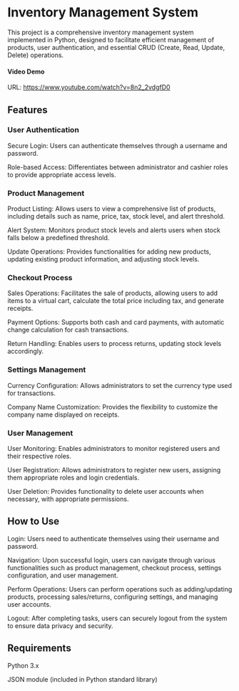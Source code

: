 # Inventory Management System
This project is a comprehensive inventory management system implemented in Python, designed to facilitate efficient management of products, user authentication, and essential CRUD (Create, Read, Update, Delete) operations.

#### Video Demo
URL: https://www.youtube.com/watch?v=8n2_2vdgfD0

## Features
### User Authentication
Secure Login: Users can authenticate themselves through a username and password.

Role-based Access: Differentiates between administrator and cashier roles to provide appropriate access levels.
### Product Management
Product Listing: Allows users to view a comprehensive list of products, including details such as name, price, tax, stock level, and alert threshold.

Alert System: Monitors product stock levels and alerts users when stock falls below a predefined threshold.

Update Operations: Provides functionalities for adding new products, updating existing product information, and adjusting stock levels.
### Checkout Process
Sales Operations: Facilitates the sale of products, allowing users to add items to a virtual cart, calculate the total price including tax, and generate receipts.

Payment Options: Supports both cash and card payments, with automatic change calculation for cash transactions.

Return Handling: Enables users to process returns, updating stock levels accordingly.
### Settings Management
Currency Configuration: Allows administrators to set the currency type used for transactions.

Company Name Customization: Provides the flexibility to customize the company name displayed on receipts.
### User Management
User Monitoring: Enables administrators to monitor registered users and their respective roles.

User Registration: Allows administrators to register new users, assigning them appropriate roles and login credentials.

User Deletion: Provides functionality to delete user accounts when necessary, with appropriate permissions.
## How to Use
Login: Users need to authenticate themselves using their username and password.

Navigation: Upon successful login, users can navigate through various functionalities such as product management, checkout process, settings configuration, and user management.

Perform Operations: Users can perform operations such as adding/updating products, processing sales/returns, configuring settings, and managing user accounts.

Logout: After completing tasks, users can securely logout from the system to ensure data privacy and security.
## Requirements
Python 3.x

JSON module (included in Python standard library)
